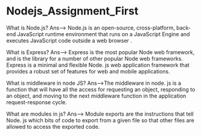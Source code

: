 # Nodejs_Assignment_First
What is Node.js?
Ans--> Node.js is an open-source, cross-platform, back-end JavaScript runtime environment that runs on a JavaScript Engine and executes JavaScript code outside a web browser .

What is Express?
Ans--> Express is the most popular Node web framework, and is the library for a number of other popular Node web frameworks.
Express is a minimal and flexible Node. js web application framework that provides a robust set of features for web and mobile applications.

What is middleware in node JS?
Ans-->The middleware in node. js is a function that will have all the access for requesting an object, responding to an object, and moving to the next middleware function in the application request-response cycle.

What are modules in js?
Ans--> Module exports are the instructions that tell Node. js which bits of code to export from a given file so that other files are allowed to access the exported code.
